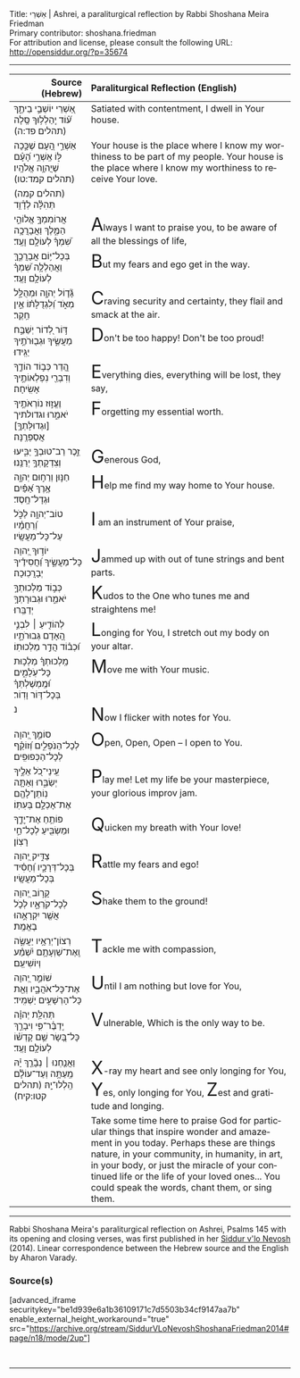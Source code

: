 <html>
<head></head>
<body>
Title: אַשְׁרֵי | Ashrei, a paraliturgical reflection by Rabbi Shoshana Meira Friedman<br />
Primary contributor: shoshana.friedman<br />
For attribution and license, please consult the following URL: <a href="http://opensiddur.org/?p=35674">http://opensiddur.org/?p=35674</a>
<p />
<hr />

<table style="margin-left: auto;margin-right: auto;" class="draggable">
<thead><tr><th id="x" style="text-align: right;">Source (Hebrew)</th><th style="text-align: left;">Paraliturgical Reflection (English)</th></tr></thead>
<tbody>
<tr><td style="vertical-align:top;">
<div class="liturgy" lang="he">
אַ֭שְׁרֵי יוֹשְׁבֵ֣י בֵיתֶ֑ךָ 
ע֝֗וֹד יְֽהַלְל֥וּךָ סֶּֽלָה <span class="citation">(תהלים פד:ה)</span>
</span></div></td>
 
<td style="vertical-align:top;">
<div class="english" lang="en">
Satiated with contentment, I dwell in Your house.
</div></td></tr>


<tr><td style="vertical-align:top;">
<div class="liturgy" lang="he">
אַשְׁרֵ֣י הָ֭עָם שֶׁכָּ֣כָה לּ֑וֹ 
אַֽשְׁרֵ֥י הָ֝עָ֗ם שֶׁיֲהוָ֥ה אֱלֹהָֽיו׃ <span class="citation">(תהלים קמד:טו)</span>
</span></div></td>
 
<td style="vertical-align:top;">
<div class="english" lang="en">
Your house is the place where I know my worthiness to be part of my people.
Your house is the place where I know my worthiness to receive Your love.
</div></td></tr>


<tr><td style="vertical-align:top;">
<div class="liturgy" lang="he">
(תהלים קמה) 
&nbsp;
תְּהִלָּ֗ה לְדָ֫וִ֥ד 
</span></div></td>
 
<td style="vertical-align:top;">
<div class="english" lang="en">

</div></td></tr>


<tr><td style="vertical-align:top;">
<div class="liturgy" lang="he">
<span class="acrostic">אֲ</span>רוֹמִמְךָ֣ אֱלוֹהַ֣י הַמֶּ֑לֶךְ 
וַאֲבָרֲכָ֥ה שִׁ֝מְךָ֗ לְעוֹלָ֥ם וָעֶֽד׃ 
</span></div></td>
 
<td style="vertical-align:top;">
<div class="english" lang="en">
<span style="font-size:xx-large;">A</span>lways I want to praise you, to be aware of all the blessings of life,
</div></td></tr>


<tr><td style="vertical-align:top;">
<div class="liturgy" lang="he">
<span class="acrostic">בְּ</span>כָל־י֥וֹם אֲבָרֲכֶ֑ךָּ 
וַאֲהַלְלָ֥ה שִׁ֝מְךָ֗ לְעוֹלָ֥ם וָעֶֽד׃ 
</span></div></td>
 
<td style="vertical-align:top;">
<div class="english" lang="en">
<span style="font-size:xx-large;">B</span>ut my fears and ego get in the way.
</div></td></tr>


<tr><td style="vertical-align:top;">
<div class="liturgy" lang="he">
<span class="acrostic">גָּ֘</span>ד֤וֹל יְהוָ֣ה וּמְהֻלָּ֣ל מְאֹ֑ד 
וְ֝לִגְדֻלָּת֗וֹ אֵ֣ין חֵֽקֶר׃ 
</span></div></td>
 
<td style="vertical-align:top;">
<div class="english" lang="en">
<span style="font-size:xx-large;">C</span>raving security and certainty, they flail and smack at the air.
</div></td></tr>


<tr><td style="vertical-align:top;">
<div class="liturgy" lang="he">
<span class="acrostic">דּ֣</span>וֹר לְ֭דוֹר יְשַׁבַּ֣ח מַעֲשֶׂ֑יךָ 
וּגְב֖וּרֹתֶ֣יךָ יַגִּֽידוּ׃ 
</span></div></td>
 
<td style="vertical-align:top;">
<div class="english" lang="en">
<span style="font-size:xx-large;">D</span>on't be too happy!  Don't be too proud!
</div></td></tr>


<tr><td style="vertical-align:top;">
<div class="liturgy" lang="he">
<span class="acrostic">הֲ֭</span>דַר כְּב֣וֹד הוֹדֶ֑ךָ 
וְדִבְרֵ֖י נִפְלְאוֹתֶ֣יךָ אָשִֽׂיחָה׃ 
</span></div></td>
 
<td style="vertical-align:top;">
<div class="english" lang="en">
<span style="font-size:xx-large;">E</span>verything dies, everything will be lost, they say,
</div></td></tr>


<tr><td style="vertical-align:top;">
<div class="liturgy" lang="he">
<span class="acrostic">וֶ</span>עֱז֣וּז נוֹרְאֹתֶ֣יךָ יֹאמֵ֑רוּ 
וגדולתיך [וּגְדוּלָּתְךָ֥] אֲסַפְּרֶֽנָּה׃ 
</span></div></td>
 
<td style="vertical-align:top;">
<div class="english" lang="en">
<span style="font-size:xx-large;">F</span>orgetting my essential worth.
</div></td></tr>


<tr><td style="vertical-align:top;">
<div class="liturgy" lang="he">
<span class="acrostic">זֵ֣</span>כֶר רַב־טוּבְךָ֣ יַבִּ֑יעוּ 
וְצִדְקָתְךָ֥ יְרַנֵּֽנוּ׃ 
</span></div></td>
 
<td style="vertical-align:top;">
<div class="english" lang="en">
<span style="font-size:xx-large;">G</span>enerous God,
</div></td></tr>


<tr><td style="vertical-align:top;">
<div class="liturgy" lang="he">
<span class="acrostic">חַ</span>נּ֣וּן וְרַח֣וּם יְהוָ֑ה 
אֶ֥רֶךְ אַ֝פַּ֗יִם וּגְדָל־חָֽסֶד׃ 
</span></div></td>
 
<td style="vertical-align:top;">
<div class="english" lang="en">
<span style="font-size:xx-large;">H</span>elp me find my way home to Your house.
</div></td></tr>


<tr><td style="vertical-align:top;">
<div class="liturgy" lang="he">
<span class="acrostic">ט</span>וֹב־יְהוָ֥ה לַכֹּ֑ל 
וְ֝רַחֲמָ֗יו עַל־כָּל־מַעֲשָֽׂיו׃ 
</span></div></td>
 
<td style="vertical-align:top;">
<div class="english" lang="en">
<span style="font-size:xx-large;">I</span> am an instrument of Your praise,
</div></td></tr>


<tr><td style="vertical-align:top;">
<div class="liturgy" lang="he">
<span class="acrostic">י</span>וֹד֣וּךָ יְ֭הוָה כָּל־מַעֲשֶׂ֑יךָ 
וַ֝חֲסִידֶ֗יךָ יְבָרֲכֽוּכָה׃ 
</span></div></td>
 
<td style="vertical-align:top;">
<div class="english" lang="en">
<span style="font-size:xx-large;">J</span>ammed up with out of tune strings and bent parts.
</div></td></tr>


<tr><td style="vertical-align:top;">
<div class="liturgy" lang="he">
<span class="acrostic">כְּ</span>ב֣וֹד מַלְכוּתְךָ֣ יֹאמֵ֑רוּ 
וּגְבוּרָתְךָ֥ יְדַבֵּֽרוּ׃ 
</span></div></td>
 
<td style="vertical-align:top;">
<div class="english" lang="en">
<span style="font-size:xx-large;">K</span>udos to the One who tunes me and straightens me!
</div></td></tr>


<tr><td style="vertical-align:top;">
<div class="liturgy" lang="he">
<span class="acrostic">לְ</span>הוֹדִ֤יעַ ׀ לִבְנֵ֣י הָ֭אָדָם גְּבוּרֹתָ֑יו 
וּ֝כְב֗וֹד הֲדַ֣ר מַלְכוּתֽוֹ׃ 
</span></div></td>
 
<td style="vertical-align:top;">
<div class="english" lang="en">
<span style="font-size:xx-large;">L</span>onging for You, I stretch out my body on your altar.
</div></td></tr>


<tr><td style="vertical-align:top;">
<div class="liturgy" lang="he">
<span class="acrostic">מַֽ</span>לְכוּתְךָ֗ מַלְכ֥וּת כָּל־עֹֽלָמִ֑ים 
וּ֝מֶֽמְשֶׁלְתְּךָ֗ בְּכָל־דּ֥וֹר וָדֽוֹר׃ 
</span></div></td>
 
<td style="vertical-align:top;">
<div class="english" lang="en">
<span style="font-size:xx-large;">M</span>ove me with Your music.
</div></td></tr>


<tr><td style="vertical-align:top;">
<div class="liturgy" lang="he">
<span class="acrostic">נ</span>&nbsp;
</span></div></td>
 
<td style="vertical-align:top;">
<div class="english" lang="en">
<span style="font-size:xx-large;">N</span>ow I flicker with notes for You.
</div></td></tr>


<tr><td style="vertical-align:top;">
<div class="liturgy" lang="he">
<span class="acrostic">ס</span>וֹמֵ֣ךְ יְ֭הוָה לְכָל־הַנֹּפְלִ֑ים 
וְ֝זוֹקֵ֗ף לְכָל־הַכְּפוּפִֽים׃ 
</span></div></td>
 
<td style="vertical-align:top;">
<div class="english" lang="en">
<span style="font-size:xx-large;">O</span>pen, Open, Open – I open to You.
</div></td></tr>


<tr><td style="vertical-align:top;">
<div class="liturgy" lang="he">
<span class="acrostic">עֵֽ</span>ינֵי־כֹ֭ל אֵלֶ֣יךָ יְשַׂבֵּ֑רוּ 
וְאַתָּ֤ה נֽוֹתֵן־לָהֶ֖ם אֶת־אָכְלָ֣ם בְּעִתּֽוֹ׃ 
</span></div></td>
 
<td style="vertical-align:top;">
<div class="english" lang="en">
<span style="font-size:xx-large;">P</span>lay me! Let my life be your masterpiece, your glorious improv jam.
</div></td></tr>


<tr><td style="vertical-align:top;">
<div class="liturgy" lang="he">
<span class="acrostic">פּ</span>וֹתֵ֥חַ אֶת־יׇדֶ֑ךָ 
וּמַשְׂבִּ֖יעַ לְכָל־חַ֣י רָצֽוֹן׃ 
</span></div></td>
 
<td style="vertical-align:top;">
<div class="english" lang="en">
<span style="font-size:xx-large;">Q</span>uicken my breath with Your love!
</div></td></tr>


<tr><td style="vertical-align:top;">
<div class="liturgy" lang="he">
<span class="acrostic">צַ</span>דִּ֣יק יְ֭הוָה בְּכָל־דְּרָכָ֑יו 
וְ֝חָסִ֗יד בְּכָל־מַעֲשָֽׂיו׃ 
</span></div></td>
 
<td style="vertical-align:top;">
<div class="english" lang="en">
<span style="font-size:xx-large;">R</span>attle my fears and ego!
</div></td></tr>


<tr><td style="vertical-align:top;">
<div class="liturgy" lang="he">
<span class="acrostic">קָ</span>ר֣וֹב יְ֭הוָה לְכָל־קֹרְאָ֑יו 
לְכֹ֤ל אֲשֶׁ֖ר יִקְרָאֻ֣הוּ בֶאֱמֶֽת׃ 
</span></div></td>
 
<td style="vertical-align:top;">
<div class="english" lang="en">
<span style="font-size:xx-large;">S</span>hake them to the ground!
</div></td></tr>


<tr><td style="vertical-align:top;">
<div class="liturgy" lang="he">
<span class="acrostic">רְ</span>צוֹן־יְרֵאָ֥יו יַעֲשֶׂ֑ה 
וְֽאֶת־שַׁוְעָתָ֥ם יִ֝שְׁמַ֗ע וְיוֹשִׁיעֵֽם׃ 
</span></div></td>
 
<td style="vertical-align:top;">
<div class="english" lang="en">
<span style="font-size:xx-large;">T</span>ackle me with compassion,
</div></td></tr>


<tr><td style="vertical-align:top;">
<div class="liturgy" lang="he">
<span class="acrostic">שׁ</span>וֹמֵ֣ר יְ֭הוָה אֶת־כָּל־אֹהֲבָ֑יו 
וְאֵ֖ת כָּל־הָרְשָׁעִ֣ים יַשְׁמִֽיד׃ 
</span></div></td>
 
<td style="vertical-align:top;">
<div class="english" lang="en">
<span style="font-size:xx-large;">U</span>ntil I am nothing but love for You,
</div></td></tr>


<tr><td style="vertical-align:top;">
<div class="liturgy" lang="he">
<span class="acrostic">תְּ</span>הִלַּ֥ת יְהוָ֗ה יְֽדַבֶּ֫ר־פִּ֥י 
וִיבָרֵ֣ךְ כָּל־בָּ֭שָׂר שֵׁ֥ם קָדְשׁ֗וֹ לְעוֹלָ֥ם וָעֶֽד׃
</span></div></td>
 
<td style="vertical-align:top;">
<div class="english" lang="en">
<span style="font-size:xx-large;">V</span>ulnerable,
Which is the only way to be.
</div></td></tr>


<tr><td style="vertical-align:top;">
<div class="liturgy" lang="he">
וַאֲנַ֤חְנוּ ׀ נְבָ֘רֵ֤ךְ יָ֗הּ
מֵֽעַתָּ֥ה וְעַד־עוֹלָ֗ם
הַֽלְלוּ־יָֽהּ׃ <span class="citation">(תהלים קטו:קיח)</span>
</span></div></td>
 
<td style="vertical-align:top;">
<div class="english" lang="en">
<span style="font-size:xx-large;">X</span>-ray my heart and see only longing for You,
<span style="font-size:xx-large;">Y</span>es, only longing for You,
<span style="font-size:xx-large;">Z</span>est and gratitude and longing.
</div></td></tr>


<tr><td style="vertical-align:top;">
<div class="liturgy" lang="he">

</span></div></td>
 
<td style="vertical-align:top;">
<div class="english" lang="en">
<span class="instruction">Take some time here to praise God for particular things that inspire wonder and amazement in you today.  
Perhaps these are things nature, in your community, in humanity, in art, in your body, 
or just the miracle of your continued life or the life of your loved ones... 
You could speak the words, chant them, or sing them.</span>
</div></td></tr>
</tbody></table>

<hr />

Rabbi Shoshana Meira's paraliturgical reflection on Ashrei, Psalms 145 with its opening and closing verses, was first published in her <a href="/?p=9556">Siddur v'lo Nevosh</a> (2014). Linear correspondence between the Hebrew source and the English by Aharon Varady.

<h3>Source(s)</h3>

[advanced_iframe securitykey="be1d939e6a1b36109171c7d5503b34cf9147aa7b" enable_external_height_workaround="true" src="https://archive.org/stream/SiddurVLoNevoshShoshanaFriedman2014#page/n18/mode/2up"]

&nbsp;

<hr />

&nbsp;
</body>
</html>